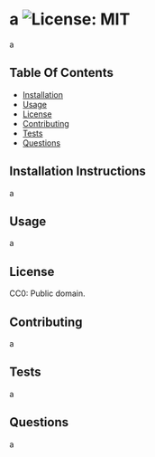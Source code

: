 # a ![License: MIT](https://img.shields.io/badge/License-MIT-yellow.svg)
    
a   
    
## Table Of Contents
* [Installation](#Installation)
* [Usage](#Usage)
* [License](#License)
* [Contributing](#Contributing)
* [Tests](#tests)
* [Questions](#Questions)
    
## Installation Instructions
    
a
        
## Usage
    
a
    
## License
    
CC0: Public domain. 
    
## Contributing
    
a
    
## Tests

a

## Questions

a
    
